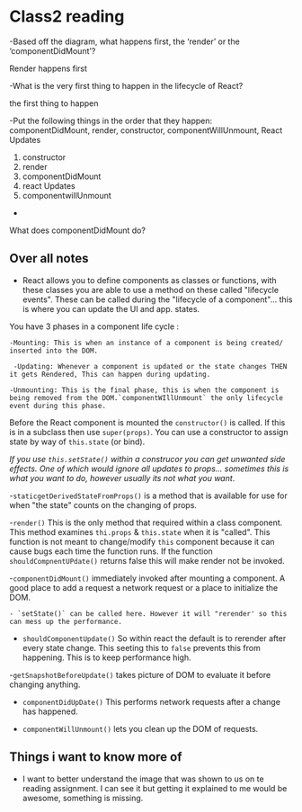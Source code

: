 # Class2 reading

-Based off the diagram, what happens first, the ‘render’ or the ‘componentDidMount’?

Render happens first

-What is the very first thing to happen in the lifecycle of React?

the first thing to happen

-Put the following things in the order that they happen: componentDidMount, render, constructor, componentWillUnmount, React Updates

1. constructor
2. render
3. componentDidMount
4. react Updates
5. componentwillUnmount

- 

What does componentDidMount do?

## Over all notes

- React allows you to define components as classes or functions, with these classes you are able to use a method on these called "lifecycle events". These can be called during the "lifecycle of a component"... this is where you can update the UI and app. states.

You have 3 phases in a component life cycle :

    -Mounting: This is when an instance of a component is being created/ inserted into the DOM.

     -Updating: Whenever a component is updated or the state changes THEN it gets Rendered, This can happen during updating.

    -Unmounting: This is the final phase, this is when the component is being removed from the DOM.`componentWIllUnmount` the only lifecycle event during this phase.

Before the React component is mounted the `constructor()` is called. If this is in a subclass then use `super(props)`. You can use a constructor to assign state by way of `this.state` (or bind).

*If you use `this.setState()` within a construcor you can get unwanted side effects. One of which would ignore all updates to props... sometimes this is what you want to do, however usually its not what you want*.
  
-`staticgetDerivedStateFromProps()` is a method that is available for use for when "the state" counts on the changing of props.

-`render()` This is the only method that required within a class component. This method examines `thi.props` & `this.state` when it is "called". This function is not meant to change/modify `this` component because it can cause bugs each time the function runs. If the function `shouldCompnentUPdate()` returns false this will make render not be invoked.

-`componentDidMount()` immediately invoked after mounting a component. A good place to add a request a network request or a place to initialize the DOM.

    - `setState()` can be called here. However it will "rerender' so this can mess up the performance.

- `shouldComponentUpdate()` So within react the default is to rerender after every state change. This seeting this to `false` prevents this from happening. This is to keep performance high.

-`getSnapshotBeforeUpdate()` takes picture of DOM to evaluate it before changing anything. 

- `componentDidUpDate()` This performs network requests after a change has happened.

- `componentWillUnmount()` lets you clean up the DOM of requests.

## Things i want to know more of

- I want to better understand the image that was shown to us on te reading assignment. I can see it but getting it explained to me would be awesome, something is missing.
